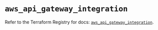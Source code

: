 # `aws_api_gateway_integration`

Refer to the Terraform Registry for docs: [`aws_api_gateway_integration`](https://registry.terraform.io/providers/hashicorp/aws/5.90.1/docs/resources/api_gateway_integration).
